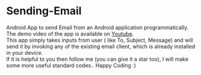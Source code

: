 # Sending-Email  
Android App to send Email from an Android application programmatically.  
The demo video of the app is available on [Youtube](https://www.youtube.com/watch?v=7knHLK3m_g4).  
This app simply takes inputs from user ( like To, Subject, Message) and will send it by invoking any of the existing email client, which is already installed in your device.  
If it is helpful to you then follow me (you can give it a star too), I will make some more useful standard codes.. Happy Coding :)  

